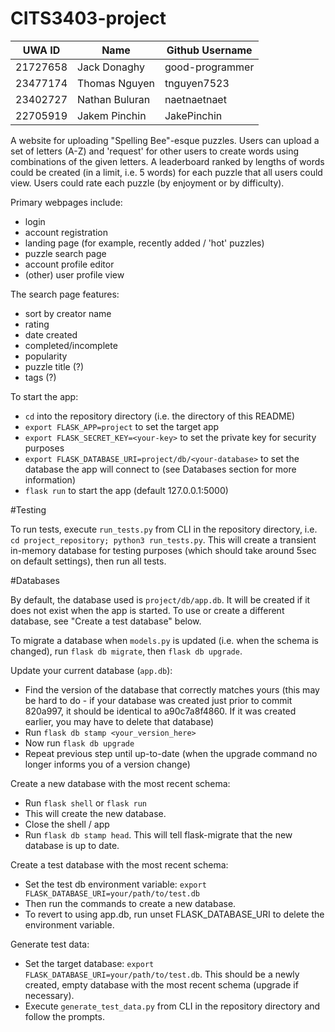 # CITS3403-project

|UWA ID  |Name          |Github Username|
|--------|--------------|---------------|
|21727658|Jack Donaghy  |good-programmer|
|23477174|Thomas Nguyen |tnguyen7523    |
|23402727|Nathan Buluran|naetnaetnaet   |
|22705919|Jakem Pinchin |JakePinchin    |

A website for uploading "Spelling Bee"-esque puzzles. Users can upload a set of letters (A-Z) and 'request' for other users to create words using combinations of the given letters. A leaderboard ranked by lengths of words could be created (in a limit, i.e. 5 words) for each puzzle that all users could view.
Users could rate each puzzle (by enjoyment or by difficulty).

Primary webpages include:
- login
- account registration
- landing page (for example, recently added / 'hot' puzzles)
- puzzle search page
- account profile editor
- (other) user profile view

The search page features:
- sort by creator name
- rating
- date created
- completed/incomplete
- popularity
- puzzle title (?)
- tags (?)

To start the app:

- `cd` into the repository directory (i.e. the directory of this README)
- `export FLASK_APP=project` to set the target app
- `export FLASK_SECRET_KEY=<your-key>` to set the private key for security purposes
- `export FLASK_DATABASE_URI=project/db/<your-database>` to set the database the app will connect to (see Databases section for more information)
- `flask run` to start the app (default 127.0.0.1:5000)

#Testing

To run tests, execute `run_tests.py` from CLI in the repository directory, i.e. `cd project_repository; python3 run_tests.py`.
This will create a transient in-memory database for testing purposes (which should take around 5sec on default settings), then run all tests.

#Databases

By default, the database used is `project/db/app.db`. It will be created if it does not exist when the app is started. To use or create a different database, see "Create a test database" below.

To migrate a database when `models.py` is updated (i.e. when the schema is changed), run `flask db migrate`, then `flask db upgrade`.

Update your current database (`app.db`):

- Find the version of the database that correctly matches yours (this may be hard to do - if your database was created just prior to commit 820a997, it should be identical to a90c7a8f4860. If it was created earlier, you may have to delete that database)
- Run `flask db stamp <your_version_here>`
- Now run `flask db upgrade`
- Repeat previous step until up-to-date (when the upgrade command no longer informs you of a version change)

Create a new database with the most recent schema:

- Run `flask shell` or `flask run`
- This will create the new database.
- Close the shell / app
- Run `flask db stamp head`. This will tell flask-migrate that the new database is up to date.

Create a test database with the most recent schema:

- Set the test db environment variable: `export FLASK_DATABASE_URI=your/path/to/test.db`
- Then run the commands to create a new database.
- To revert to using app.db, run unset FLASK_DATABASE_URI to delete the environment variable.

Generate test data:

- Set the target database: `export FLASK_DATABASE_URI=your/path/to/test.db`. This should be a newly created, empty database with the most recent schema (upgrade if necessary).
- Execute `generate_test_data.py` from CLI in the repository directory and follow the prompts.